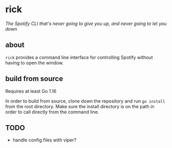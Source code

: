 # rick

*The Spotify CLI that's never going to give you up, and never going to let you down*

## about
`rick` provides a command line interface for controlling Spotify without having to open the window.

## build from source
Requires at least Go 1.16

In order to build from source, clone down the repository and run `go install` from the root directory.
Make sure the install directory is on the path in order to call directly from the command line.

## TODO
* handle config files with viper?

